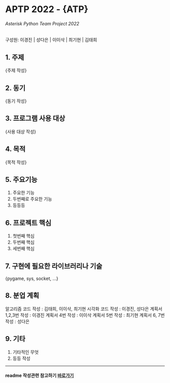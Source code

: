 # APTP 2022 - **{ATP}**
###### Asterisk Python Team Project 2022
구성원: 이경진 | 성다은 | 이이삭 | 최기현 |  김태희

## 1. 주제
{주제 작성}

## 2. 동기
{동기 작성}

## 3. 프로그램 사용 대상
{사용 대상 작성}

## 4. 목적
{목적 작성}

## 5. 주요기능
1. 주요한 기능
2. 두번째로 주요한 기능
3. 등등등

## 6. 프로젝트 핵심
1. 첫번째 핵심
2. 두번째 핵심
3. 세번째 핵심

## 7. 구현에 필요한 라이브러리나 기술
{pygame, sys, socket, ...}

## 8. **분업 계획**
알고리즘 코드 작성 : 김태희, 이이삭, 최기현
시각화 코드 작성 : 이경진, 성다은
계획서 1,2,3번 작성 : 이경진
계획서 4번 작성 : 이이삭
계획서 5번 작성 : 최기현
계획서 6, 7번 작성 : 성다은

## 9. 기타

1. 기타적인 무엇
2. 등등 작성

<hr>

#### readme 작성관련 참고하기 [바로가기](https://heropy.blog/2017/09/30/markdown/)



